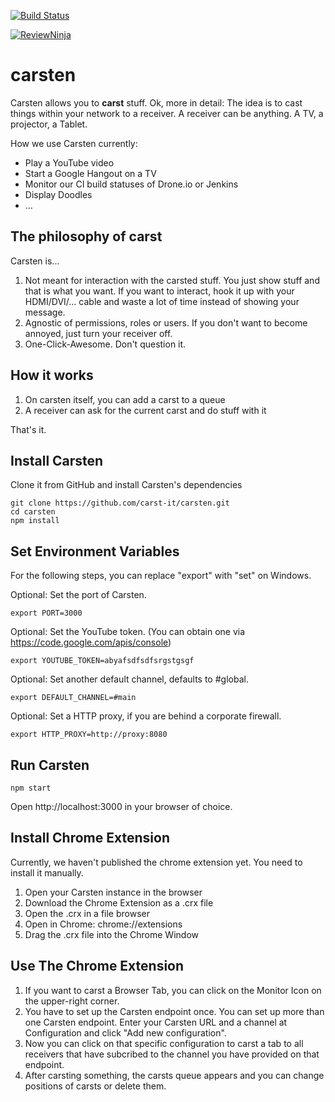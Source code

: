 [![Build Status](https://travis-ci.org/carst-it/carsten.svg?branch=master)](https://travis-ci.org/carst-it/carsten)

[![ReviewNinja](http://app.review.ninja/assets/images/wereviewninja-32.png)](http://app.review.ninja/MitchK/carsten)

carsten
==========

Carsten allows you to **carst** stuff. 
Ok, more in detail: The idea is to cast things within your network to a receiver. A receiver can be anything. A TV, a projector, a Tablet. 

How we use Carsten currently:

 * Play a YouTube video
 * Start a Google Hangout on a TV
 * Monitor our CI build statuses of Drone.io or Jenkins
 * Display Doodles
 * ...

The philosophy of carst
--------------------------------------------
Carsten is...

 1. Not meant for interaction with the carsted stuff. You just show stuff and that is what you want. If you want to interact, hook it up with your HDMI/DVI/... cable and waste a lot of time instead of showing your message.
 2. Agnostic of permissions, roles or users. If you don't want to become annoyed, just turn your receiver off.
 3. One-Click-Awesome. Don't question it.
 
How it works
------------

 1. On carsten itself, you can add a carst to a queue
 2. A receiver can ask for the current carst and do stuff with it

That's it.

Install Carsten
-----------

Clone it from GitHub and install Carsten's dependencies
```
git clone https://github.com/carst-it/carsten.git
cd carsten
npm install
```

Set Environment Variables
-------------------------
For the following steps, you can replace "export" with "set" on Windows.

Optional: Set the port of Carsten.
```
export PORT=3000
```

Optional: Set the YouTube token. (You can obtain one via https://code.google.com/apis/console)
```
export YOUTUBE_TOKEN=abyafsdfsdfsrgstgsgf
```

Optional: Set another default channel, defaults to #global.
```
export DEFAULT_CHANNEL=#main
```


Optional: Set a HTTP proxy, if you are behind a corporate firewall.
```
export HTTP_PROXY=http://proxy:8080
```

Run Carsten
-----------
```
npm start
```

Open http://localhost:3000 in your browser of choice.

Install Chrome Extension
------------------------

Currently, we haven't published the chrome extension yet. You need to install it manually.

 1. Open your Carsten instance in the browser
 2. Download the Chrome Extension as a .crx file
 3. Open the .crx in a file browser
 4. Open in Chrome: chrome://extensions
 5. Drag the .crx file into the Chrome Window

Use The Chrome Extension
------------------------

 1. If you want to carst a Browser Tab, you can click on the Monitor Icon on the upper-right corner.
 2. You have to set up the Carsten endpoint once. You can set up more than one Carsten endpoint. Enter your Carsten URL and a channel at Configuration and click "Add new configuration".
 3. Now you can click on that specific configuration to carst a tab to all receivers that have subcribed to the channel you have provided on that endpoint.
 4. After carsting something, the carsts queue appears and you can change positions of carsts or delete them.
